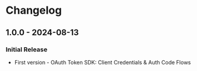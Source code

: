 # Changelog

## 1.0.0 - 2024-08-13
### Initial Release
- First version - OAuth Token SDK: Client Credentials & Auth Code Flows
